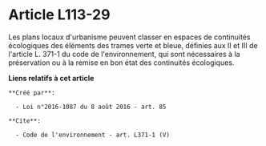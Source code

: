 # Article L113-29

Les plans locaux d'urbanisme peuvent classer en espaces de continuités écologiques des éléments des trames verte et bleue,
définies aux II et III de l'article L. 371-1 du code de l'environnement, qui sont nécessaires à la préservation ou à la
remise en bon état des continuités écologiques.

**Liens relatifs à cet article**

	**Créé par**:

	  - Loi n°2016-1087 du 8 août 2016 - art. 85

	**Cite**:

	  - Code de l'environnement - art. L371-1 (V)
